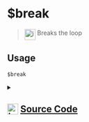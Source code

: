 # $break
> <img align="top" src="https://upload.wikimedia.org/wikipedia/commons/thumb/e/e4/Infobox_info_icon.svg/160px-Infobox_info_icon.svg.png?20150409153300" alt="image" width="25" height="auto"> Breaks the loop
## Usage
```
$break
```
<details>
<summary>
    
## <img align="top" src="https://cdn4.iconfinder.com/data/icons/iconsimple-logotypes/512/github-512.png" alt="image" width="25" height="auto">  [Source Code](https://github.com/tryforge/ForgeScript-V2/blob/main/src/native/break.ts)
    
</summary>
    
```ts
import { NativeFunction, Return } from "../structures"

export default new NativeFunction({
    name: "$break",
    version: "1.0.3",
    description: "Breaks the loop",
    unwrap: false,
    execute(ctx) {
        return Return.break()
    },
})
```
    
</details>